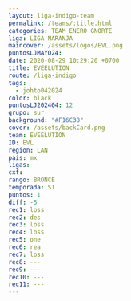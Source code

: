 ```yaml
---
layout: liga-indigo-team
permalink: /teams/:title.html
categories: TEAM ENERO GNORTE
liga: LIGA NARANJA
maincover: /assets/logos/EVL.png
puntosLJMAYO24: 
date: 2020-08-29 10:29:20 +0700
title: EVEELUTION
route: /liga-indigo
tags:
  - johto042024
color: black
puntosLJ202404: 12
grupo: sur
background: "#F16C38"
cover: /assets/backCard.png
team: EVEELUTION
ID: EVL
region: LAN
pais: mx
ligas: 
cxf: 
rango: BRONCE
temporada: SI
puntos: 1
diff: -5
rec1: loss
rec2: des
rec3: loss
rec4: loss
rec5: one
rec6: rea
rec7: loss
rec8: ---
rec9: ---
rec10: ---
rec11: ---
---
```

